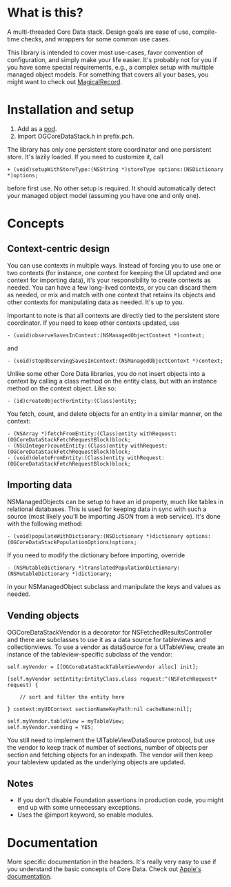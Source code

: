 # What is this?

A multi-threaded Core Data stack. Design goals are ease of use, compile-time checks, and wrappers for some common use cases.

This library is intended to cover most use-cases, favor convention of configuration, and simply make your life easier. It's probably not for you if you have some special requirements, e.g., a complex setup with multiple managed object models. For something that covers all your bases, you might want to check out [MagicalRecord](https://github.com/magicalpanda/MagicalRecord).

# Installation and setup

1. Add as a [pod](https://github.com/CocoaPods/CocoaPods).
2. Import OGCoreDataStack.h in prefix.pch.

The library has only one persistent store coordinator and one persistent store. It's lazily loaded. If you need to customize it, call

	+ (void)setupWithStoreType:(NSString *)storeType options:(NSDictionary *)options;

before first use. No other setup is required. It should automatically detect your managed object model (assuming you have one and only one).

# Concepts

## Context-centric design

You can use contexts in multiple ways. Instead of forcing you to use one or two contexts (for instance, one context for keeping the UI updated and one context for importing data), it's your responsibility to create contexts as needed. You can have a few long-lived contexts, or you can discard them as needed, or mix and match with one context that retains its objects and other contexts for manipulating data as needed. It's up to you.

Important to note is that all contexts are directly tied to the persistent store coordinator. If you need to keep other contexts updated, use

	- (void)observeSavesInContext:(NSManagedObjectContext *)context;

and

	- (void)stopObservingSavesInContext:(NSManagedObjectContext *)context;

Unlike some other Core Data libraries, you do not insert objects into a context by calling a class method on the entity class, but with an instance method on the context object. Like so:

	- (id)createObjectForEntity:(Class)entity;

You fetch, count, and delete objects for an entity in a similar manner, on the context:

	- (NSArray *)fetchFromEntity:(Class)entity withRequest:(OGCoreDataStackFetchRequestBlock)block;
	- (NSUInteger)countEntity:(Class)entity withRequest:(OGCoreDataStackFetchRequestBlock)block;
	- (void)deleteFromEntity:(Class)entity withRequest:(OGCoreDataStackFetchRequestBlock)block;

## Importing data

NSManagedObjects can be setup to have an id property, much like tables in relational databases. This is used for keeping data in sync with such a source (most likely you'll be importing JSON from a web service). It's done with the following method:

	- (void)populateWithDictionary:(NSDictionary *)dictionary options:(OGCoreDataStackPopulationOptions)options;

If you need to modify the dictionary before importing, override

	- (NSMutableDictionary *)translatedPopulationDictionary:(NSMutableDictionary *)dictionary;

in your NSManagedObject subclass and manipulate the keys and values as needed.

## Vending objects

OGCoreDataStackVendor is a decorator for NSFetchedResultsController and there are subclasses to use it as a data source for tableviews and collectionviews. To use a vendor as dataSource for a UITableView, create an instance of the tableview-specific subclass of the vendor:

	self.myVendor = [[OGCoreDataStackTableViewVendor alloc] init];

	[self.myVendor setEntity:EntityClass.class request:^(NSFetchRequest* request) {
		
		// sort and filter the entity here

	} context:myUIContext sectionNameKeyPath:nil cacheName:nil];
	
	self.myVendor.tableView = myTableView;
	self.myVendor.vending = YES;

You still need to implement the UITableViewDataSource protocol, but use the vendor to keep track of number of sections, number of objects per section and fetching objects for an indexpath. The vendor will then keep your tableview updated as the underlying objects are updated.

## Notes

- If you don't disable Foundation assertions in production code, you might end up with some unnecessary exceptions.
- Uses the @import keyword, so enable modules.

# Documentation

More specific documentation in the headers. It's really very easy to use if you understand the basic concepts of Core Data. Check out [Apple's documentation](https://developer.apple.com/library/ios/documentation/cocoa/conceptual/coredata/cdProgrammingGuide.html).
